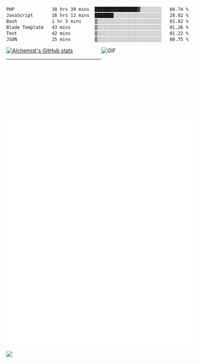 <!--START_SECTION:waka-->

```text
PHP              38 hrs 39 mins  ████████████████▓░░░░░░░░   66.74 %
JavaScript       16 hrs 13 mins  ███████░░░░░░░░░░░░░░░░░░   28.02 %
Bash             1 hr 3 mins     ▒░░░░░░░░░░░░░░░░░░░░░░░░   01.82 %
Blade Template   43 mins         ▒░░░░░░░░░░░░░░░░░░░░░░░░   01.26 %
Text             42 mins         ▒░░░░░░░░░░░░░░░░░░░░░░░░   01.22 %
JSON             25 mins         ▒░░░░░░░░░░░░░░░░░░░░░░░░   00.75 %
```

<!--END_SECTION:waka-->

[![Alchemist's GitHub stats](https://github-readme-stats.vercel.app/api?username=DrMaxis&show_icons=true&theme=outrun&count_private=true)](#)
<img align="right" alt="GIF" src="https://user-images.githubusercontent.com/5355808/139111924-210cc6fa-9fb1-4dac-929d-6324a5836a92.gif" width="250" height="200" />
<hr />

![](https://raw.githubusercontent.com/DrMaxis/github-stats-transparent/output/generated/overview.svg)
![](https://raw.githubusercontent.com/DrMaxis/github-stats-transparent/output/generated/languages.svg)

 
<a href="https://count.getloli.com/"><img src="https://count.getloli.com/get/@:maxis-the-alchemist?theme=rule34"></a>
<!-- https://count.getloli.com/get/@alchemist?theme=rule34 -->
<br>
